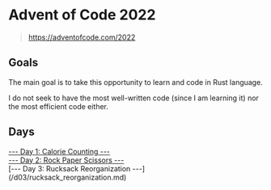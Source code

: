 # Advent of Code 2022

> https://adventofcode.com/2022

## Goals

The main goal is to take this opportunity to learn and code in Rust language.

I do not seek to have the most well-written code (since I am learning it) nor the most efficient code either.

## Days

[--- Day 1: Calorie Counting ---](/d01/) \
[--- Day 2: Rock Paper Scissors ---](/d02/rock_paper_scissors.md) \
[--- Day 3: Rucksack Reorganization ---] (/d03/rucksack_reorganization.md)
